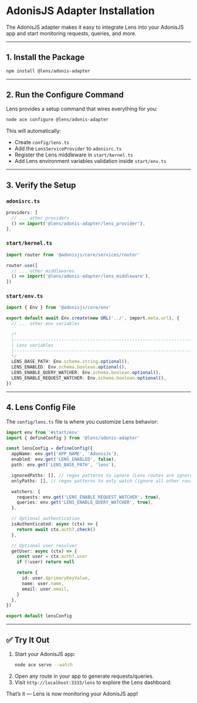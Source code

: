 # AdonisJS Adapter Installation

The AdonisJS adapter makes it easy to integrate Lens into your AdonisJS app and start monitoring requests, queries, and more.

---

## 1. Install the Package

```bash
npm install @lens/adonis-adapter
```

---

## 2. Run the Configure Command

Lens provides a setup command that wires everything for you:

```bash
node ace configure @lens/adonis-adapter
```

This will automatically:

- Create `config/lens.ts`
- Add the `LensServiceProvider` to `adonisrc.ts`
- Register the Lens middleware in `start/kernel.ts`
- Add Lens environment variables validation inside `start/env.ts`

---

## 3. Verify the Setup

### `adonisrc.ts`
```ts
providers: [
  // ... other providers
  () => import('@lens/adonis-adapter/lens_provider'),
],
```

### `start/kernel.ts`
```ts
import router from '@adonisjs/core/services/router'

router.use([
  // ... other middlewares
  () => import('@lens/adonis-adapter/lens_middleware'),
])
```

### `start/env.ts`
```ts
import { Env } from '@adonisjs/core/env'

export default await Env.create(new URL('../', import.meta.url), {
  // ... other env variables

  /*
  |--------------------------------------------------------------------------
  | Lens variables
  |--------------------------------------------------------------------------
  */
  LENS_BASE_PATH: Env.schema.string.optional(),
  LENS_ENABLED: Env.schema.boolean.optional(),
  LENS_ENABLE_QUERY_WATCHER: Env.schema.boolean.optional(),
  LENS_ENABLE_REQUEST_WATCHER: Env.schema.boolean.optional(),
})
```

---

## 4. Lens Config File

The `config/lens.ts` file is where you customize Lens behavior:

```ts
import env from '#start/env'
import { defineConfig } from '@lens/adonis-adapter'

const lensConfig = defineConfig({
  appName: env.get('APP_NAME', 'AdonisJs'),
  enabled: env.get('LENS_ENABLED', false),
  path: env.get('LENS_BASE_PATH', 'lens'),

  ignoredPaths: [], // regex patterns to ignore (Lens routes are ignored by default)
  onlyPaths: [], // regex patterns to only watch (ignore all other routes)

  watchers: {
    requests: env.get('LENS_ENABLE_REQUEST_WATCHER', true),
    queries: env.get('LENS_ENABLE_QUERY_WATCHER', true),
  },

  // Optional authentication
  isAuthenticated: async (ctx) => {
    return await ctx.auth?.check()
  },

  // Optional user resolver
  getUser: async (ctx) => {
    const user = ctx.auth?.user
    if (!user) return null

    return {
      id: user.$primaryKeyValue,
      name: user.name,
      email: user.email,
    }
  },
})

export default lensConfig
```

---

## ✅ Try It Out

1. Start your AdonisJS app:
   ```bash
   node ace serve --watch
   ```
2. Open any route in your app to generate requests/queries.  
3. Visit `http://localhost:3333/lens` to explore the Lens dashboard.

That’s it — Lens is now monitoring your AdonisJS app!
